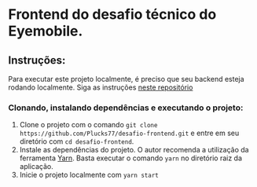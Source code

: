 # Frontend do desafio técnico do Eyemobile.

## Instruções:
Para executar este projeto localmente, é preciso que seu backend esteja rodando localmente. Siga as instruções [neste repositório](https://github.com/Plucks77/desafio-backend#instru%C3%A7%C3%B5es)

### Clonando, instalando dependências e executando o projeto:
1. Clone o projeto com o comando `git clone https://github.com/Plucks77/desafio-frontend.git` e entre em seu diretório com `cd desafio-frontend`.
2. Instale as dependências do projeto. O autor recomenda a utilização da ferramenta [Yarn](https://yarnpkg.com/getting-started/install). Basta executar o comando `yarn` no diretório raiz da aplicação.
3. Inicie o projeto localmente com `yarn start`
